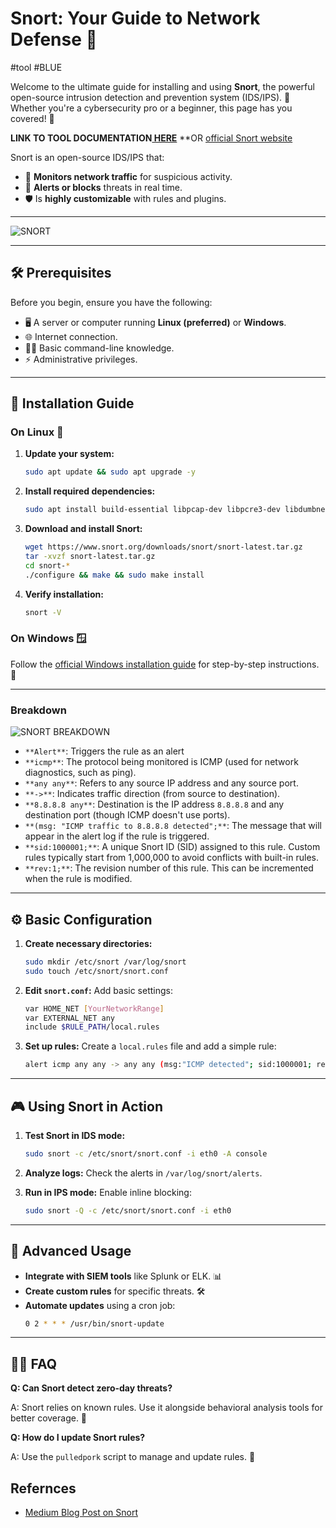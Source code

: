 # Snort: Your Guide to Network Defense 🚀
#tool #BLUE 

Welcome to the ultimate guide for installing and using **Snort**, the powerful open-source intrusion detection and prevention system (IDS/IPS). 🎯 Whether you're a cybersecurity pro or a beginner, this page has you covered! 🔐

**LINK TO TOOL DOCUMENTATION[ HERE](https://www.kali.org/tools/snort/)**
**OR [official Snort website](https://www.snort.org)

Snort is an open-source IDS/IPS that:

- 📡 **Monitors network traffic** for suspicious activity.
- 🚦 **Alerts or blocks** threats in real time.
- 🛡️ Is **highly customizable** with rules and plugins.

---
![SNORT](https://www.talosintelligence.com/assets/logo_snort_full-e94fc630ac14193693dc9ad5d3c4a33955b52bb4b01d010662ea17dac4db411d.svg)

---

## 🛠️ Prerequisites

Before you begin, ensure you have the following:

- 🖥️ A server or computer running **Linux (preferred)** or **Windows**.
- 🌐 Internet connection.
- 🧑‍💻 Basic command-line knowledge.
- ⚡ Administrative privileges.

---

## 🚀 Installation Guide

### On Linux 🐧

1. **Update your system:**
   ```bash
   sudo apt update && sudo apt upgrade -y
   ```

2. **Install required dependencies:**
   ```bash
   sudo apt install build-essential libpcap-dev libpcre3-dev libdumbnet-dev bison flex zlib1g-dev -y
   ```

3. **Download and install Snort:**
   ```bash
   wget https://www.snort.org/downloads/snort/snort-latest.tar.gz
   tar -xvzf snort-latest.tar.gz
   cd snort-*
   ./configure && make && sudo make install
   ```

4. **Verify installation:**
   ```bash
   snort -V
   ```

### On Windows 🪟

Follow the [official Windows installation guide](https://www.snort.org/documents) for step-by-step instructions. 📑

---

### Breakdown

![SNORT BREAKDOWN](https://miro.medium.com/v2/resize:fit:720/format:webp/1*Q_7Jm5XFQbLa9DofHZV-XA.png)

- `**Alert**`: Triggers the rule as an alert
- `**icmp**`: The protocol being monitored is ICMP (used for network diagnostics, such as ping).
- `**any any**`: Refers to any source IP address and any source port.
- `**->**`: Indicates traffic direction (from source to destination).
- `**8.8.8.8 any**`: Destination is the IP address `8.8.8.8` and any destination port (though ICMP doesn't use ports).
- `**(msg: "ICMP traffic to 8.8.8.8 detected";**`: The message that will appear in the alert log if the rule is triggered.
- `**sid:1000001;**`: A unique Snort ID (SID) assigned to this rule. Custom rules typically start from 1,000,000 to avoid conflicts with built-in rules.
- `**rev:1;**`: The revision number of this rule. This can be incremented when the rule is modified.

---

## ⚙️ Basic Configuration

1. **Create necessary directories:**
   ```bash
   sudo mkdir /etc/snort /var/log/snort
   sudo touch /etc/snort/snort.conf
   ```

2. **Edit `snort.conf`:**
   Add basic settings:
   ```bash
   var HOME_NET [YourNetworkRange]
   var EXTERNAL_NET any
   include $RULE_PATH/local.rules
   ```

3. **Set up rules:**
   Create a `local.rules` file and add a simple rule:
   ```bash
   alert icmp any any -> any any (msg:"ICMP detected"; sid:1000001; rev:1;)
   ```

---

## 🎮 Using Snort in Action

1. **Test Snort in IDS mode:**
   ```bash
   sudo snort -c /etc/snort/snort.conf -i eth0 -A console
   ```

2. **Analyze logs:**
   Check the alerts in `/var/log/snort/alerts`.

3. **Run in IPS mode:**
   Enable inline blocking:
   ```bash
   sudo snort -Q -c /etc/snort/snort.conf -i eth0
   ```

---

## 🌌 Advanced Usage

- **Integrate with SIEM tools** like Splunk or ELK. 📊
- **Create custom rules** for specific threats. 🛠️
- **Automate updates** using a cron job:
  ```bash
  0 2 * * * /usr/bin/snort-update
  ```

---

## 🙋‍♂️ FAQ

**Q: Can Snort detect zero-day threats?**

A: Snort relies on known rules. Use it alongside behavioral analysis tools for better coverage. 🔎

**Q: How do I update Snort rules?**

A: Use the `pulledpork` script to manage and update rules. 🐷


## Refernces 

- [Medium Blog Post on Snort](https://medium.com/@hammazahmed40/snort-a-step-by-step-guide-to-writing-and-testing-simple-rules-0914094b1b7b)